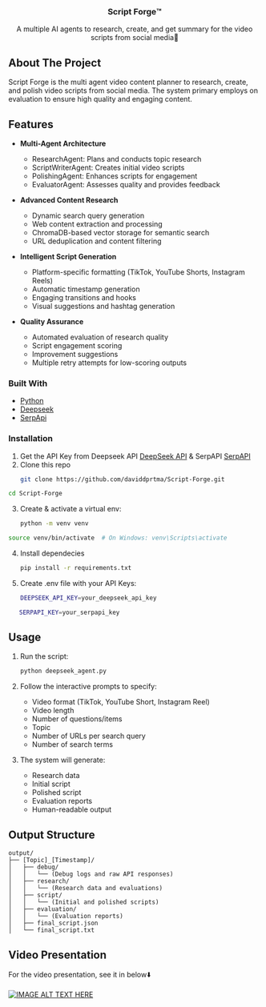 
<br/>
<div align="center">

<h3 align="center">Script Forge™️</h3>
<p align="center">
A multiple AI agents to research, create, and get summary for the video scripts from social media📱

</p>
</div>

## About The Project

Script Forge is the multi agent video content planner to research, create, and polish video scripts from social media. The system primary employs on evaluation to ensure high quality and engaging content.

## Features
- **Multi-Agent Architecture**
  - ResearchAgent: Plans and conducts topic research
  - ScriptWriterAgent: Creates initial video scripts
  - PolishingAgent: Enhances scripts for engagement
  - EvaluatorAgent: Assesses quality and provides feedback

- **Advanced Content Research**
  - Dynamic search query generation
  - Web content extraction and processing
  - ChromaDB-based vector storage for semantic search
  - URL deduplication and content filtering

- **Intelligent Script Generation**
  - Platform-specific formatting (TikTok, YouTube Shorts, Instagram Reels)
  - Automatic timestamp generation
  - Engaging transitions and hooks
  - Visual suggestions and hashtag generation

- **Quality Assurance**
  - Automated evaluation of research quality
  - Script engagement scoring
  - Improvement suggestions
  - Multiple retry attempts for low-scoring outputs

### Built With

- [Python](https://www.python.org/)
- [Deepseek ](https://www.deepseek.com/)
- [SerpApi](https://serpapi.com/)
### Installation

1. Get the API Key from Deepseek API [DeepSeek API](https://api-docs.deepseek.com/) & SerpAPI [SerpAPI](https://serpapi.com/)
2. Clone this repo
   ```sh
   git clone https://github.com/daviddprtma/Script-Forge.git 
   ```
 ```sh
cd Script-Forge
   ```
3. Create & activate a virtual env:
   ```sh
   python -m venv venv 
   ```
```sh
source venv/bin/activate  # On Windows: venv\Scripts\activate
   ```
4. Install dependecies
   ```sh
   pip install -r requirements.txt
   ```
5. Create .env file with your API Keys: 
   ```sh
   DEEPSEEK_API_KEY=your_deepseek_api_key
   ```

```sh
   SERPAPI_KEY=your_serpapi_key

   ```
## Usage

1. Run the script: 
   ```sh
   python deepseek_agent.py
   ```

2. Follow the interactive prompts to specify:
   - Video format (TikTok, YouTube Short, Instagram Reel)
   - Video length
   - Number of questions/items
   - Topic
   - Number of URLs per search query
   - Number of search terms


3. The system will generate:
   - Research data
   - Initial script
   - Polished script
   - Evaluation reports
   - Human-readable output


## Output Structure

```
output/
├── [Topic]_[Timestamp]/
│   ├── debug/
│   │   └── (Debug logs and raw API responses)
│   ├── research/
│   │   └── (Research data and evaluations)
│   ├── script/
│   │   └── (Initial and polished scripts)
│   ├── evaluation/
│   │   └── (Evaluation reports)
│   ├── final_script.json
│   └── final_script.txt
```

## Video Presentation
For the video presentation, see it in below⬇️
<br>
<br>
[![IMAGE ALT TEXT HERE](https://img.youtube.com/vi/149zpF3VLHE/0.jpg)](https://www.youtube.com/watch?v=149zpF3VLHE)
